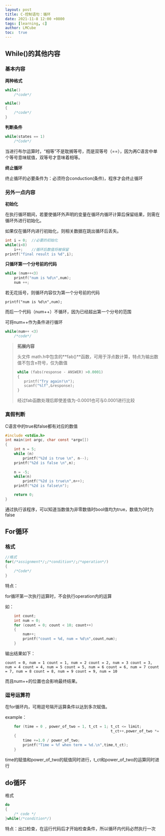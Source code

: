 ```yaml
---
layout: post
title: C-控制语句：循环
date: 2021-11-8 12:00 +0800
tags: [learning, c]
author: LMCube
toc:  true
---
```


## While()的其他内容

### 基本内容

**两种格式**

```c
while()
    /*code*/
```

```c
while()
{
    /*code*/
}
```



**判断条件**

```c
while(states == 1)
    /*Code*/
```

当进行布尔运算时，“相等”不是耽搁等号，而是双等号（==），因为再C语言中单个等号意味赋值，双等号才意味着相等。

**终止循环**

终止循环的必要条件为：必须符合conduction(条件)，程序才会终止循环

### 另外一点内容

**初始化**

在执行循环期间，若要使循环外声明的变量在循环内循环计算后保留结果，则需在循环外进行初始化。

如果仅在循环内进行初始化，则相关数据在跳出循环后丢失。

```c
int i = 0;	//必要的初始化
while(i<8)
    i++;	//循环后数值将被保留
printf("final result is %d",i);
```



**只循环第一个分号前的代码**

```c
while (num++<3)
	printf("num is %d\n",num);
	num ++;
```

若无花括号，则循环内容仅为第一个分号前的代码

`printf("num is %d\n",num);`

而后一个代码（num++）不循环，因为已经超出第一个分号的范围

可将num++作为条件进行循环

```c
while(num++ <3)
    /*code*/
```

>**拓展内容**
>
>头文件 math.h中包含的**fab()**函数，可用于浮点数计算，特点为输出数值不包含±符号，仅为数值
>
>```c
>while (fabs(response - ANSWER) >0.0001)
>{
>    printf("Try again!\n");
>    scanf("%lf",&response);
>}
>```
>
>经过fab函数处理后即使差值为-0.0001也可与0.0001进行比较

###  真假判断

C语言中的true和false都有对应的数值

```c
#include <stdio.h>
int main(int argc, char const *argv[])
{
    int n = 5;
    while (n)
        printf("%2d is true \n", n--);
    printf("%2d is false \n",n);
    
    n = -5;
    while(n)
        printf("%2d is true\n",n++);
    printf("%2d is false\n");

    return 0;
}
```

通过执行该程序，可以知道当数值为非零数值时bool值均为true，数值为0时为false

## For循环

### 格式

```c
//格式
for(/*assignment*/;/*condition*/;/*operation*/)
{
    /*Code*/
}
```

特点：

for循环第一次执行运算时，不会执行operation内的运算

如：

```c
    int count;
    int num = 0;
    for (count = 0; count < 10; count++)
    {
        num++;
        printf("count = %d, num = %d\n",count,num);
    }
```

输出结果如下：

`count = 0, num = 1
count = 1, num = 2
count = 2, num = 3
count = 3, num = 4
count = 4, num = 5
count = 5, num = 6
count = 6, num = 7
count = 7, num = 8
count = 8, num = 9
count = 9, num = 10`

 而且num++的位置也会影响最终结果。

### 逗号运算符

在for循环内，可用逗号隔开运算条件以达到多次赋值。

example：

~~~c
    for (time = 0 , power_of_two = 1, t_ct = 1; t_ct <= limit;
                                                t_ct++,power_of_two *= 2.0)
    {
        time +=1.0 / power_of_two;
        printf("Time = %f when term = %d.\n",time,t_ct);
    }
~~~

time的赋值和power_of_two的赋值同时进行，t_ct和power_of_two的运算同时进行

## do循环

格式

```c
do
{
    /* code */
}while(/*condition*/)
```

特点：出口检查，在运行代码后才开始检查条件，所以循环内代码必然执行一次





